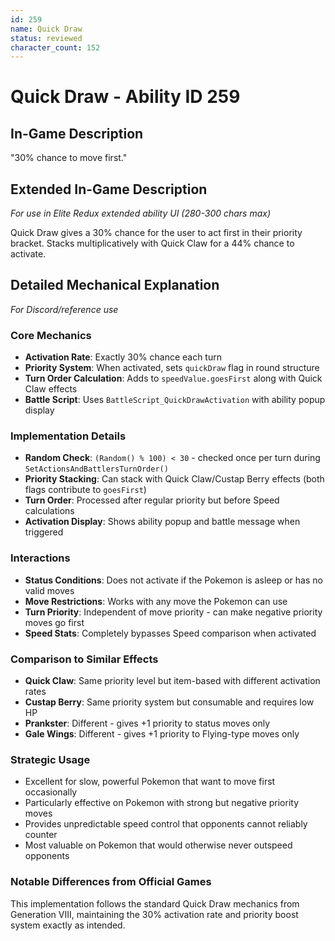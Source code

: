 ```yaml
---
id: 259
name: Quick Draw
status: reviewed
character_count: 152
---
```


# Quick Draw - Ability ID 259

## In-Game Description
"30% chance to move first."

## Extended In-Game Description
*For use in Elite Redux extended ability UI (280-300 chars max)*

Quick Draw gives a 30% chance for the user to act first in their priority bracket. Stacks multiplicatively with Quick Claw for a 44% chance to activate.  

## Detailed Mechanical Explanation
*For Discord/reference use*

### Core Mechanics
- **Activation Rate**: Exactly 30% chance each turn
- **Priority System**: When activated, sets `quickDraw` flag in round structure
- **Turn Order Calculation**: Adds to `speedValue.goesFirst` along with Quick Claw effects
- **Battle Script**: Uses `BattleScript_QuickDrawActivation` with ability popup display

### Implementation Details
- **Random Check**: `(Random() % 100) < 30` - checked once per turn during `SetActionsAndBattlersTurnOrder()`
- **Priority Stacking**: Can stack with Quick Claw/Custap Berry effects (both flags contribute to `goesFirst`)
- **Turn Order**: Processed after regular priority but before Speed calculations
- **Activation Display**: Shows ability popup and battle message when triggered

### Interactions
- **Status Conditions**: Does not activate if the Pokemon is asleep or has no valid moves
- **Move Restrictions**: Works with any move the Pokemon can use
- **Turn Priority**: Independent of move priority - can make negative priority moves go first
- **Speed Stats**: Completely bypasses Speed comparison when activated

### Comparison to Similar Effects
- **Quick Claw**: Same priority level but item-based with different activation rates
- **Custap Berry**: Same priority system but consumable and requires low HP
- **Prankster**: Different - gives +1 priority to status moves only
- **Gale Wings**: Different - gives +1 priority to Flying-type moves only

### Strategic Usage
- Excellent for slow, powerful Pokemon that want to move first occasionally
- Particularly effective on Pokemon with strong but negative priority moves
- Provides unpredictable speed control that opponents cannot reliably counter
- Most valuable on Pokemon that would otherwise never outspeed opponents

### Notable Differences from Official Games
This implementation follows the standard Quick Draw mechanics from Generation VIII, maintaining the 30% activation rate and priority boost system exactly as intended.